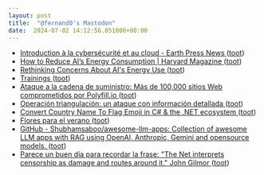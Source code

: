 ```yaml
---
layout: post
title:  "@fernand0's Mastodon"
date:  2024-07-02 14:12:56.051000+00:00
---
```

*  [Introduction à la cybersécurité et au cloud - Earth Press News ](https://earthpressnews.com/fr/introduction-a-la-cybersecurite-et-au-cloud) ([toot](https://mastodon.social/@fernand0/112717304696037821))
*  [How to Reduce AI’s Energy Consumption \| Harvard Magazine ](https://www.harvardmagazine.com/2024/03/scaling-artificial-intelligenc) ([toot](https://mastodon.social/@fernand0/112716725908904079))
*  [Rethinking Concerns About AI's Energy Use ](https://datainnovation.org/2024/01/rethinking-concerns-about-ais-energy-use) ([toot](https://mastodon.social/@fernand0/112716480519824684))
*  [Trainings ](https://www.dfn-cert.de/summary/trainings) ([toot](https://mastodon.social/@fernand0/112716247953176933))
*  [Ataque a la cadena de suministro: Más de 100,000 sitios Web comprometidos por Polyfill.io ](https://unaaldia.hispasec.com/2024/06/ataque-a-la-cadena-de-suministro-mas-de-100000-sitios-web-comprometidos-por-polyfill-io.htm) ([toot](https://mastodon.social/@fernand0/112715885585493124))
*  [Operación triangulación: un ataque con información detallada ](http://fernand0.github.io//operacion-triangulacion) ([toot](https://mastodon.social/@fernand0/112714321065031245))
*  [Convert Country Name To Flag Emoji in C# & the .NET ecosystem ](https://itnext.io/convert-country-name-to-flag-emoji-in-c-the-net-ecosystem-115f714d3ef) ([toot](https://mastodon.social/@fernand0/112714291200840156))
*  [Flores para el verano ](https://avecesunafoto.wordpress.com/2024/07/01/flores-para-el-verano) ([toot](https://mastodon.social/@fernand0/112713431643087054))
*  [GitHub - Shubhamsaboo/awesome-llm-apps: Collection of awesome LLM apps with RAG using OpenAI, Anthropic, Gemini and opensource models. ](https://github.com/Shubhamsaboo/awesome-llm-app) ([toot](https://mastodon.social/@fernand0/112712336136947872))
*  [Parece un buen día para recordar la frase: &quot;The Net interprets censorship as damage and routes around it.&quot; John Gilmor ](https://mastodon.social/@fernand0/112712274357831631) ([toot](https://mastodon.social/@fernand0/112712274357831631))
